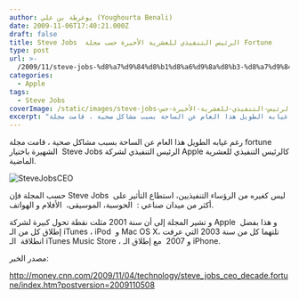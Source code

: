 ```yaml
---
author: يوغرطة بن علي (Youghourta Benali)
date: 2009-11-06T17:40:21.000Z
draft: false
title: Steve Jobs  الرئيس التنفيذي للعشرية الأخيرة حسب مجلة Fortune
type: post
url: >-
  /2009/11/steve-jobs-%d8%a7%d9%84%d8%b1%d8%a6%d9%8a%d8%b3-%d8%a7%d9%84%d8%aa%d9%86%d9%81%d9%8a%d8%b0%d9%8a-%d9%84%d9%84%d8%b9%d8%b4%d8%b1%d9%8a%d8%a9-%d8%a7%d9%84%d8%a3%d8%ae%d9%8a%d8%b1%d8%a9-%d8%ad%d8%b3/
categories:
  - Apple
tags:
  - Steve Jobs
coverImage: /static/images/steve-jobs-الرئيس-التنفيذي-للعشرية-الأخيرة-حس/SteveJobsCEO.jpg
excerpt: "رغم غيابه الطويل هذا العام عن الساحة بسبب مشاكل صحية ، قامت مجلة fortune الشهيرة باختيار \_Steve Jobs الرئيس التنفيذي لشركة Apple كالرئيس التنفيذي للعشرية الماضية.\n\n![SteveJobsCEO](/static/images/steve-jobs-الرئيس-التنفيذي-للعشرية-الأخيرة-حس/SteveJobsCEO.jpg)\n\nحسب المجلة فإن Steve Jobs \_ليس كغيره من الرؤساء التنفيذيين، استطاع التأثير على أكثر من"
---
```

رغم غيابه الطويل هذا العام عن الساحة بسبب مشاكل صحية ، قامت مجلة fortune الشهيرة باختيار  Steve Jobs الرئيس التنفيذي لشركة Apple كالرئيس التنفيذي للعشرية الماضية.

![SteveJobsCEO](/static/images/steve-jobs-الرئيس-التنفيذي-للعشرية-الأخيرة-حس/SteveJobsCEO.jpg)

حسب المجلة فإن Steve Jobs  ليس كغيره من الرؤساء التنفيذيين، استطاع التأثير على أكثر من ميدان صناعي :  الحوسبة، الموسيقى،  الأفلام و الهواتف.

و تشير المجلة إلى أن سنة 2001 مثلت نقطة تحول كبيرة لشركة Apple و هذا بفضل  إطلاق كل من الـ iTunes ، iPod  و Mac OS X، تلتهما كل من سنة 2003 التي عرفت انطلاقة  الـ iTunes Music Store ، و 2007  مع إطلاق الـ iPhone.

مصدر الخبر:

<http://money.cnn.com/2009/11/04/technology/steve_jobs_ceo_decade.fortune/index.htm?postversion=2009110508>
